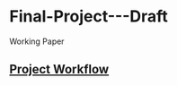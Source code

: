 # Final-Project---Draft
Working Paper 
## [Project Workflow](https://drive.google.com/file/d/12bAlBqSrjpr0MJ9bysoemPWzR-emBXdz/view?usp=sharing) 
